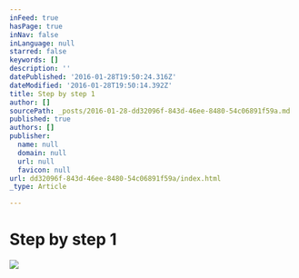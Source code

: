 ```yaml
---
inFeed: true
hasPage: true
inNav: false
inLanguage: null
starred: false
keywords: []
description: ''
datePublished: '2016-01-28T19:50:24.316Z'
dateModified: '2016-01-28T19:50:14.392Z'
title: Step by step 1
author: []
sourcePath: _posts/2016-01-28-dd32096f-843d-46ee-8480-54c06891f59a.md
published: true
authors: []
publisher:
  name: null
  domain: null
  url: null
  favicon: null
url: dd32096f-843d-46ee-8480-54c06891f59a/index.html
_type: Article

---
```

# Step by step 1
![](https://the-grid-user-content.s3-us-west-2.amazonaws.com/f32c415a-696a-4662-aa1b-460de7913138.jpg)

#